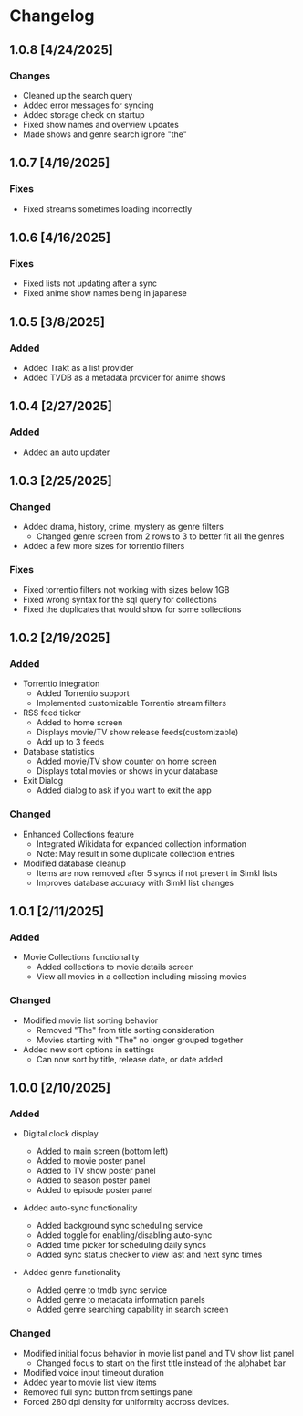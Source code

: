 # Changelog

## 1.0.8 [4/24/2025]

### Changes
- Cleaned up the search query
- Added error messages for syncing
- Added storage check on startup
- Fixed show names and overview updates
- Made shows and genre search ignore "the"

## 1.0.7 [4/19/2025]

### Fixes
- Fixed streams sometimes loading incorrectly

## 1.0.6 [4/16/2025]

### Fixes
- Fixed lists not updating after a sync
- Fixed anime show names being in japanese

## 1.0.5 [3/8/2025]

### Added
- Added Trakt as a list provider
- Added TVDB as a metadata provider for anime shows

## 1.0.4 [2/27/2025]

### Added
- Added an auto updater

## 1.0.3 [2/25/2025]

### Changed
- Added drama, history, crime, mystery as genre filters
  - Changed genre screen from 2 rows to 3 to better fit all the genres
- Added a few more sizes for torrentio filters

### Fixes
- Fixed torrentio filters not working with sizes below 1GB
- Fixed wrong syntax for the sql query for collections
- Fixed the duplicates that would show for some sollections

## 1.0.2 [2/19/2025]

### Added
- Torrentio integration
  - Added Torrentio support
  - Implemented customizable Torrentio stream filters
- RSS feed ticker
  - Added to home screen
  - Displays movie/TV show release feeds(customizable)
  - Add up to 3 feeds
- Database statistics
  - Added movie/TV show counter on home screen
  - Displays total movies or shows in your database
- Exit Dialog
  - Added dialog to ask if you want to exit the app

### Changed
- Enhanced Collections feature
  - Integrated Wikidata for expanded collection information
  - Note: May result in some duplicate collection entries
- Modified database cleanup
  - Items are now removed after 5 syncs if not present in Simkl lists
  - Improves database accuracy with Simkl list changes

## 1.0.1 [2/11/2025]

### Added
- Movie Collections functionality
  - Added collections to movie details screen
  - View all movies in a collection including missing movies

### Changed
- Modified movie list sorting behavior
  - Removed "The" from title sorting consideration
  - Movies starting with "The" no longer grouped together
- Added new sort options in settings
  - Can now sort by title, release date, or date added

## 1.0.0 [2/10/2025]

### Added
- Digital clock display
  - Added to main screen (bottom left)
  - Added to movie poster panel
  - Added to TV show poster panel
  - Added to season poster panel
  - Added to episode poster panel

- Added auto-sync functionality
  - Added background sync scheduling service
  - Added toggle for enabling/disabling auto-sync
  - Added time picker for scheduling daily syncs
  - Added sync status checker to view last and next sync times

- Added genre functionality
  - Added genre to tmdb sync service
  - Added genre to metadata information panels
  - Added genre searching capability in search screen

### Changed
- Modified initial focus behavior in movie list panel and TV show list panel
  - Changed focus to start on the first title instead of the alphabet bar
- Modified voice input timeout duration
- Added year to movie list view items
- Removed full sync button from settings panel
- Forced 280 dpi density for uniformity accross devices.
